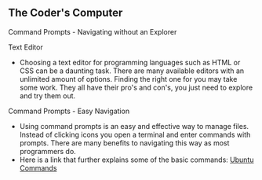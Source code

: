 ## The Coder's Computer
Command Prompts - Navigating without an Explorer

Text Editor
* Choosing a text editor for programming languages such as HTML or CSS can be a daunting task. There are many available editors with an unlimited amount of options. Finding the right one for you may take some work. They all have their pro's and con's, you just need to explore and try them out. 

Command Prompts - Easy Navigation
* Using command prompts is an easy and effective way to manage files. Instead of clicking icons you open a terminal and enter commands with prompts. There are many benefits to navigating this way as most programmers do. 
* Here is a link that further explains some of the basic commands: [Ubuntu Commands](https://ccm.net/computing/linux/2157-list-of-basic-ubuntu-commands/) 
